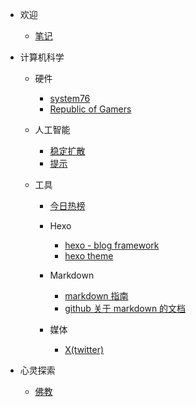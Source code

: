 - 欢迎
    - [笔记](/zh-cn/README.md)

- 计算机科学
    - 硬件
        - [system76](https://system76.com/)
        - [Republic of Gamers](https://rog.asus.com/)

    - 人工智能

        - [稳定扩散](/zh-cn/stable-diffusion.md)
        - [提示](/zh-cn/prompts.md)

    - 工具

        - [今日热榜](https://tophub.today/)

        - Hexo

            - [hexo - blog framework](https://hexo.io/index.html)
            - [hexo theme](https://www.theme-next.org/index.html)

        - Markdown

            - [markdown 指南](https://www.markdownguide.org/basic-syntax/)
            - [github 关于 markdown 的文档](https://docs.github.com/en/get-started/writing-on-github/getting-started-with-writing-and-formatting-on-github/basic-writing-and-formatting-syntax)

        - 媒体
    
            - [X(twitter)](https://developer.twitter.com/en)
    
- 心灵探索

    - [佛教](/zh-cn/buddhism.md)
